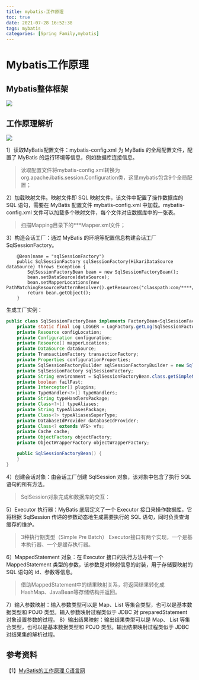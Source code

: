 ```yaml
---
title: mybatis-工作原理
toc: true
date: 2021-07-28 16:52:38
tags: mybatis
categories: [Spring Family,mybatis]
---
```



# Mybatis工作原理


## Mybatis整体框架
![](https://oscimg.oschina.net/oscnet/up-978b1c01a681073e4a020fdce7703887901.png)  

## 工作原理解析

![](https://oscimg.oschina.net/oscnet/up-0015501b933b36728b8f66f281d78358e97.png)  


1）读取MyBatis配置文件：mybatis-config.xml 为 MyBatis 的全局配置文件，配置了 MyBatis 的运行环境等信息，例如数据库连接信息。
> 读取配置文件将mybatis-config.xml转换为org.apache.ibatis.session.Configuration类，这里mybatis包含9个全局配置；

2）加载映射文件。映射文件即 SQL 映射文件，该文件中配置了操作数据库的 SQL 语句，需要在 MyBatis 配置文件 mybatis-config.xml 中加载。mybatis-config.xml 文件可以加载多个映射文件，每个文件对应数据库中的一张表。
> 扫描Mapping目录下的***Mapper.xml文件； 

3）构造会话工厂：通过 MyBatis 的环境等配置信息构建会话工厂 SqlSessionFactory。
```text
    @Bean(name = "sqlSessionFactory")
    public SqlSessionFactory sqlSessionFactory(HikariDataSource dataSource) throws Exception {
        SqlSessionFactoryBean bean = new SqlSessionFactoryBean();
        bean.setDataSource(dataSource);
        bean.setMapperLocations(new PathMatchingResourcePatternResolver().getResources("classpath:com/****/mapping/**/*.xml"));
        return bean.getObject();
    }
```
生成工厂实例：
```java
public class SqlSessionFactoryBean implements FactoryBean<SqlSessionFactory>, InitializingBean, ApplicationListener<ApplicationEvent> {
    private static final Log LOGGER = LogFactory.getLog(SqlSessionFactoryBean.class);
    private Resource configLocation;
    private Configuration configuration;
    private Resource[] mapperLocations;
    private DataSource dataSource;
    private TransactionFactory transactionFactory;
    private Properties configurationProperties;
    private SqlSessionFactoryBuilder sqlSessionFactoryBuilder = new SqlSessionFactoryBuilder();
    private SqlSessionFactory sqlSessionFactory;
    private String environment = SqlSessionFactoryBean.class.getSimpleName();
    private boolean failFast;
    private Interceptor[] plugins;
    private TypeHandler<?>[] typeHandlers;
    private String typeHandlersPackage;
    private Class<?>[] typeAliases;
    private String typeAliasesPackage;
    private Class<?> typeAliasesSuperType;
    private DatabaseIdProvider databaseIdProvider;
    private Class<? extends VFS> vfs;
    private Cache cache;
    private ObjectFactory objectFactory;
    private ObjectWrapperFactory objectWrapperFactory;

    public SqlSessionFactoryBean() {
    }
}
```
4）创建会话对象：由会话工厂创建 SqlSession 对象，该对象中包含了执行 SQL 语句的所有方法。
> SqlSession对象完成和数据库的交互： 

5）Executor 执行器：MyBatis 底层定义了一个 Executor 接口来操作数据库，它将根据 SqlSession 传递的参数动态地生成需要执行的 SQL 语句，同时负责查询缓存的维护。
> 3种执行期类型（Simple Pre Batch）  Executor接口有两个实现，一个是基本执行器、一个是缓存执行器。

6）MappedStatement 对象：在 Executor 接口的执行方法中有一个 MappedStatement 类型的参数，该参数是对映射信息的封装，用于存储要映射的 SQL 语句的 id、参数等信息。
> 借助MappedStatement中的结果映射关系，将返回结果转化成HashMap、JavaBean等存储结构并返回。 

7）输入参数映射：输入参数类型可以是 Map、List 等集合类型，也可以是基本数据类型和 POJO 类型。输入参数映射过程类似于 JDBC 对 preparedStatement 对象设置参数的过程。
8）输出结果映射：输出结果类型可以是 Map、 List 等集合类型，也可以是基本数据类型和 POJO 类型。输出结果映射过程类似于 JDBC 对结果集的解析过程。





## 参考资料
【1】[MyBatis的工作原理 C语言网](http://c.biancheng.net/view/4304.html)  
